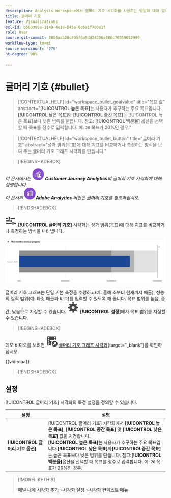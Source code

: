 ```yaml
---
description: Analysis Workspace에서 글머리 기호 시각화를 사용하는 방법에 대해 알아봅니다. 글머리 기호 시각화를 사용하면 다른 성능 범위(목표)에 대해 비교하거나 측정할 수 있습니다.
title: 글머리 기호
feature: Visualizations
exl-id: b560389a-1149-4e16-b45a-0c6a1f7d0e1f
role: User
source-git-commit: 8054aab28c405f6a9dd24306a086c78069032999
workflow-type: tm+mt
source-wordcount: '270'
ht-degree: 90%

---
```


# 글머리 기호 {#bullet}

<!-- markdownlint-disable MD034 -->

>[!CONTEXTUALHELP]
>id="workspace_bullet_goalvalue"
>title="목표 값"
>abstract="**[!UICONTROL 높은 목표]**&#x200B;는 사용자가 추구하는 주요 목표입니다. **[!UICONTROL 낮은 목표]**&#x200B;와 **[!UICONTROL 중간 목표]**&#x200B;는 [!UICONTROL 높은 목표]보다 낮은 범위를 만듭니다. 참고: **[!UICONTROL 백분율]** 옵션을 선택할 때 목표를 정수로 입력합니다. 예: `20` 목표가 20%인 경우."

<!-- markdownlint-enable MD034 -->

<!-- markdownlint-disable MD034 -->

>[!CONTEXTUALHELP]
>id="workspace_bullet_button"
>title="글머리 기호"
>abstract="성과 범위(목표)에 대해 지표를 비교하거나 측정하는 방식을 보여 주는 글머리 기호 그래프 시각화를 만듭니다."

<!-- markdownlint-enable MD034 -->

>[!BEGINSHADEBOX]

_이 문서에서는_ ![CustomerJourneyAnalytics](/help/assets/icons/CustomerJourneyAnalytics.svg) _&#x200B;**Customer Journey Analytics**&#x200B;의 글머리 기호 시각화에 대해 설명합니다._<br/>_이 문서의_ ![AdobeAnalytics](/help/assets/icons/AdobeAnalytics.svg) _&#x200B;**Adobe Analytics** 버전은 [글머리 기호](https://experienceleague.adobe.com/ko/docs/analytics/analyze/analysis-workspace/visualizations/bullet-graph)를 참조하십시오._

>[!ENDSHADEBOX]

![GraphBullet](/help/assets/icons/GraphBullet.svg) **[!UICONTROL 글머리 기호]** 시각화는 성과 범위(목표)에 대해 지표를 비교하거나 측정하는 방식을 나타냅니다.

![글머리 기호 그래프 시각화](assets/bullet.png)

글머리 기호 그래프는 단일 기본 측정을 수행하고(예: 올해 초부터 현재까지 매출), 성능의 질적 범위(예: 타깃 매출과 비교)를 입력할 수 있도록 해 줍니다. 목표 범위를 높음, 중간, 낮음으로 지정할 수 있습니다. ![설정](/help/assets/icons/Setting.svg) **[!UICONTROL 설정]**&#x200B;에서 목표 범위를 지정할 수 있습니다.

>[!BEGINSHADEBOX]

데모 비디오를 보려면 ![VideoCheckedOut](/help/assets/icons/VideoCheckedOut.svg) [글머리 기호 그래프 시각화](https://video.tv.adobe.com/v/30858/?captions=kor&quality=12/?quality=12&learn=on){target="_blank"}를 확인하십시오.

{{videoaa}}

>[!ENDSHADEBOX]


## 설정

[!UICONTROL 글머리 기호] 시각화의 특정 설정을 정의할 수 있습니다.

| 설정 | 설명 |
|---|---|
| **[!UICONTROL 글머리 기호 옵션]** | [!UICONTROL 글머리 기호] 시각화에서 **[!UICONTROL 높은 목표]**, **[!UICONTROL 중간 목표]** 및 **[!UICONTROL 낮은 목표]** 값을 지정합니다. <br/>**[!UICONTROL 높은 목표&#x200B;]**&#x200B;는 사용자가 추구하는 주요 목표입니다.**[!UICONTROL &#x200B;낮은 목표&#x200B;]**&#x200B;와&#x200B;**[!UICONTROL &#x200B;중간 목표&#x200B;]**&#x200B;는 높은 목표보다 낮은 범위를 만듭니다. 참고:**[!UICONTROL &#x200B;백분율&#x200B;]**&#x200B;옵션을 선택할 때 목표를 정수로 입력합니다. 예: `20` 목표가 20%인 경우. |

>[!MORELIKETHIS]
>
>[패널 내에 시각화 추가](/help/analysis-workspace/visualizations/freeform-analysis-visualizations.md#add-visualizations-to-a-panel)
>&#x200B;>[시각화 설정](/help/analysis-workspace/visualizations/freeform-analysis-visualizations.md#settings)
>&#x200B;>[시각화 컨텍스트 메뉴](/help/analysis-workspace/visualizations/freeform-analysis-visualizations.md#context-menu)
>

